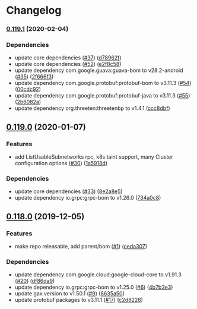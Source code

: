 # Changelog

### [0.119.1](https://www.github.com/googleapis/java-container/compare/v0.119.0...v0.119.1) (2020-02-04)


### Dependencies

* update core dependencies ([#37](https://www.github.com/googleapis/java-container/issues/37)) ([d78962f](https://www.github.com/googleapis/java-container/commit/d78962fbec8b5de770104f6a350d987955d570ae))
* update core dependencies ([#52](https://www.github.com/googleapis/java-container/issues/52)) ([e2f8c58](https://www.github.com/googleapis/java-container/commit/e2f8c58faaddb1031cc1ab6c71f21c16bb0bec38))
* update dependency com.google.guava:guava-bom to v28.2-android ([#35](https://www.github.com/googleapis/java-container/issues/35)) ([2f666f3](https://www.github.com/googleapis/java-container/commit/2f666f3dbf710b78d799f4f7ad78c167f39f79e3))
* update dependency com.google.protobuf:protobuf-bom to v3.11.3 ([#54](https://www.github.com/googleapis/java-container/issues/54)) ([00cdc92](https://www.github.com/googleapis/java-container/commit/00cdc9250a72188b175979da0c13db81457fe60a))
* update dependency com.google.protobuf:protobuf-java to v3.11.3 ([#55](https://www.github.com/googleapis/java-container/issues/55)) ([2b6082a](https://www.github.com/googleapis/java-container/commit/2b6082a9346cad8cdae279e03190d11deb898301))
* update dependency org.threeten:threetenbp to v1.4.1 ([ccc8dbf](https://www.github.com/googleapis/java-container/commit/ccc8dbf68a46ebbfb08c074e2e607aa94dc5d782))

## [0.119.0](https://www.github.com/googleapis/java-container/compare/v0.118.0...v0.119.0) (2020-01-07)


### Features

* add ListUsableSubnetworks rpc, k8s taint support, many Cluster configuration options ([#30](https://www.github.com/googleapis/java-container/issues/30)) ([1a5918d](https://www.github.com/googleapis/java-container/commit/1a5918db443548b396e4d9f0ad2b9bdb01523553))


### Dependencies

* update core dependencies ([#33](https://www.github.com/googleapis/java-container/issues/33)) ([8e2a8e5](https://www.github.com/googleapis/java-container/commit/8e2a8e5e5718ba88577311a7b483acf22c9e806c))
* update dependency io.grpc:grpc-bom to v1.26.0 ([734a0c8](https://www.github.com/googleapis/java-container/commit/734a0c875fd4c85adde8b3363e112c8b3a98c30d))

## [0.118.0](https://www.github.com/googleapis/java-container/compare/0.117.0...v0.118.0) (2019-12-05)


### Features

* make repo releasable, add parent/bom ([#1](https://www.github.com/googleapis/java-container/issues/1)) ([ceda307](https://www.github.com/googleapis/java-container/commit/ceda307047f38657b1966037adc9ee72aae52130))


### Dependencies

* update dependency com.google.cloud:google-cloud-core to v1.91.3 ([#20](https://www.github.com/googleapis/java-container/issues/20)) ([df86da9](https://www.github.com/googleapis/java-container/commit/df86da9355286360c4c82785aa5446decf74060c))
* update dependency io.grpc:grpc-bom to v1.25.0 ([#6](https://www.github.com/googleapis/java-container/issues/6)) ([4b7b3e3](https://www.github.com/googleapis/java-container/commit/4b7b3e3f2a937fcc7bc50d46984158188caee0f7))
* update gax.version to v1.50.1 ([#9](https://www.github.com/googleapis/java-container/issues/9)) ([8635a50](https://www.github.com/googleapis/java-container/commit/8635a506d8ce8854fc7d537eae6deda10e401e67))
* update protobuf packages to v3.11.1 ([#17](https://www.github.com/googleapis/java-container/issues/17)) ([c2d8228](https://www.github.com/googleapis/java-container/commit/c2d822831eafd2d9fdd7c44e0d59aecd6eb7987d))
